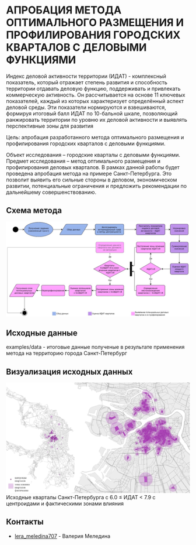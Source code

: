 # АПРОБАЦИЯ МЕТОДА ОПТИМАЛЬНОГО РАЗМЕЩЕНИЯ И ПРОФИЛИРОВАНИЯ ГОРОДСКИХ КВАРТАЛОВ С ДЕЛОВЫМИ ФУНКЦИЯМИ

Индекс деловой активности территории (ИДАТ) - комплексный показатель, который отражает степень развития и способность территории отдавать деловую функцию, поддерживать и привлекать коммерческую активность. Он рассчитывается на основе 11 ключевых показателей, каждый из которых характеризует определённый аспект деловой среды. Эти показатели нормируются и взвешиваются, формируя итоговый балл ИДАТ по 10-бальной шкале, позволяющий ранжировать территории по уровню их деловой активности и выявлять перспективные зоны для развития

Цель: апробация разработанного метода оптимального размещения и профилирования городских кварталов с деловыми функциями. 

Объект исследования – городские кварталы с деловыми функциями.
Предмет исследования – метод оптимального размещения и профилирования деловых кварталов.
В рамках данной работы будет проведена апробация метода на примере Санкт-Петербурга. Это позволит выявить его сильные стороны в деловом, экономическом развитии, потенциальные ограничения и предложить рекомендации по дальнейшему совершенствованию.



## Схема метода
![image](https://github.com/lerameledina707/optimal-placement-and-profiling-of-urban-neighborhoods-with-business-functions/blob/main/images/method_ch.jpg?raw=true)

## Исходные данные
examples/data - итоговые данные полученые в результате применения метода на территорию города Санкт-Петербург

## Визуализация исходных данных
![image](https://github.com/lerameledina707/optimal-placement-and-profiling-of-urban-neighborhoods-with-business-functions/blob/main/images/example_1.jpg?raw=true)
Исходные кварталы Санкт-Петербурга с 6.0 ≤ ИДАТ < 7.9 с центроидами и фактическими зонами влияния

## Контакты
- [lera_meledina707](https://t.me/lera_meledina707) - Валерия Меледина
